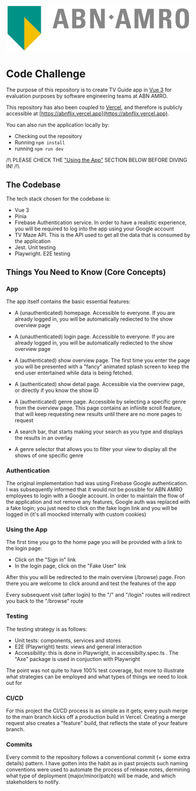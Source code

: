 ![alt text](public/svg/ABN-AMRO_Logo_new_colors.svg)
# Code Challenge

The purpose of this repository is to create TV Guide app in [Vue 3](https://vuejs.org/) for evaluation purposes by software engineering teams at ABN AMRO.

This repository has also been coupled to [Vercel](https://vercel.com/), and therefore is publicly accessible at [https://abnflix.vercel.app](https://abnflix.vercel.app).

You can also run the application locally by:
- Checking out the repository
- Running `npm install`
- running `npm run dev`

/!\ PLEASE CHECK THE ["Using the App"](#using-the-app) SECTION BELOW BEFORE DIVING IN! /!\

## The Codebase

The tech stack chosen for the codebase is:
- Vue 3
- Pinia
- Firebase Authentication service. In order to have a realistic experience, you will be required to log into the app using your Google account
- TV Maze API. This is the API used to get all the data that is consumed by the application
- Jest. Unit testing
- Playwright. E2E testing

## Things You Need to Know (Core Concepts)

### App
The app itself contains the basic essential features:
- A (unauthenticated) homepage. Accessible to everyone. If you are already logged in, you will be automatically rediected to the show overview page
- A (unauthenticated) login page. Accessible to everyone. If you are already logged in, you will be automatically rediected to the show overview page
- A (authenticated) show overview page. The first time you enter the page you will be presented with a "fancy"
animated splash screen to keep the end user entertained while data is being fetched.
- A (authenticated) show detail page. Accessible via the overview page, or directly if you know the show ID
- A (authenticated) genre page. Accessible by selecting a specific genre from the overview page. This page contains an infiinite scroll feature, that will keep requesting new results until there are no more pages to request

- A search bar, that starts making your search as you type and displays the results in an overlay
- A genre selector that allows you to filter your view to display all the shows of one specific genre

### Authentication
The original implementation had was using Firebase Google authentication. I was subsequently informed that it would not be possible for ABN AMRO employees to login with a Google account. In order to maintain the flow of the application and not remove any features, Google auth was replaced with a fake login; you just need to click on the fake login link and you will be logged in (it's all moocked internally with custom cookies)

### Using the App
The first time you go to the home page you will be provided with a link to the login page:
- Click on the "Sign in" link
- In the login page, click on the "Fake User" link

After this you will be redirected to the main overview (/browse) page. Fron there you are welcome to click around and test the features of the app

Every subsequent visit (after login) to the "/" and "/login" routes will redirect you back to the "/browse" route

### Testing
The testing strategy is as follows:
- Unit tests: components, services and stores
- E2E (Playwright) tests: views and general interaction
- Accessibility: this is done in Playwright, in accessibilty.spec.ts . The "Axe" package is used in conjuction with Playwright

The point was not quite to have 100% test coverage, but more to illustrate what strategies can be employed and what types of things we need to look out for

### CI/CD
For this project the CI/CD process is as simple as it gets; every push merge to the main branch kicks off a production build in Vercel. Creating a merge request also creates a "feature" build, that reflects the state of your feature branch.

### Commits
Every commit to the repository follows a conventional commit (+ some extra details) pattern. I have gotten into the habit as in past projects such naming conventions were used to automate the process of release notes, dermining what type of deployment (major/minor/patch) will be made, and which stakeholders to notify.